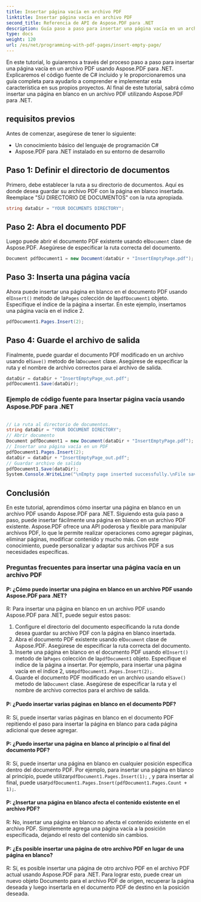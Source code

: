 ```yaml
---
title: Insertar página vacía en archivo PDF
linktitle: Insertar página vacía en archivo PDF
second_title: Referencia de API de Aspose.PDF para .NET
description: Guía paso a paso para insertar una página vacía en un archivo PDF utilizando Aspose.PDF para .NET. Personalice sus archivos PDF con facilidad.
type: docs
weight: 120
url: /es/net/programming-with-pdf-pages/insert-empty-page/
---
```

En este tutorial, lo guiaremos a través del proceso paso a paso para insertar una página vacía en un archivo PDF usando Aspose.PDF para .NET. Explicaremos el código fuente de C# incluido y le proporcionaremos una guía completa para ayudarlo a comprender e implementar esta característica en sus propios proyectos. Al final de este tutorial, sabrá cómo insertar una página en blanco en un archivo PDF utilizando Aspose.PDF para .NET.

## requisitos previos
Antes de comenzar, asegúrese de tener lo siguiente:

- Un conocimiento básico del lenguaje de programación C#
- Aspose.PDF para .NET instalado en su entorno de desarrollo

## Paso 1: Definir el directorio de documentos
Primero, debe establecer la ruta a su directorio de documentos. Aquí es donde desea guardar su archivo PDF con la página en blanco insertada. Reemplace "SU DIRECTORIO DE DOCUMENTOS" con la ruta apropiada.

```csharp
string dataDir = "YOUR DOCUMENTS DIRECTORY";
```

## Paso 2: Abra el documento PDF
 Luego puede abrir el documento PDF existente usando el`Document` clase de Aspose.PDF. Asegúrese de especificar la ruta correcta del documento.

```csharp
Document pdfDocument1 = new Document(dataDir + "InsertEmptyPage.pdf");
```

## Paso 3: Inserta una página vacía
 Ahora puede insertar una página en blanco en el documento PDF usando el`Insert()` metodo de la`Pages` colección de la`pdfDocument1` objeto. Especifique el índice de la página a insertar. En este ejemplo, insertamos una página vacía en el índice 2.

```csharp
pdfDocument1.Pages.Insert(2);
```

## Paso 4: Guarde el archivo de salida
Finalmente, puede guardar el documento PDF modificado en un archivo usando el`Save()` metodo de la`Document` clase. Asegúrese de especificar la ruta y el nombre de archivo correctos para el archivo de salida.

```csharp
dataDir = dataDir + "InsertEmptyPage_out.pdf";
pdfDocument1.Save(dataDir);
```


### Ejemplo de código fuente para Insertar página vacía usando Aspose.PDF para .NET 

```csharp

// La ruta al directorio de documentos.
string dataDir = "YOUR DOCUMENT DIRECTORY";
// Abrir documento
Document pdfDocument1 = new Document(dataDir + "InsertEmptyPage.pdf");
// Insertar una página vacía en un PDF
pdfDocument1.Pages.Insert(2);
dataDir = dataDir + "InsertEmptyPage_out.pdf";
// Guardar archivo de salida
pdfDocument1.Save(dataDir);
System.Console.WriteLine("\nEmpty page inserted successfully.\nFile saved at " + dataDir);

```

## Conclusión
En este tutorial, aprendimos cómo insertar una página en blanco en un archivo PDF usando Aspose.PDF para .NET. Siguiendo esta guía paso a paso, puede insertar fácilmente una página en blanco en un archivo PDF existente. Aspose.PDF ofrece una API poderosa y flexible para manipular archivos PDF, lo que le permite realizar operaciones como agregar páginas, eliminar páginas, modificar contenido y mucho más. Con este conocimiento, puede personalizar y adaptar sus archivos PDF a sus necesidades específicas.

### Preguntas frecuentes para insertar una página vacía en un archivo PDF

#### P: ¿Cómo puedo insertar una página en blanco en un archivo PDF usando Aspose.PDF para .NET?

R: Para insertar una página en blanco en un archivo PDF usando Aspose.PDF para .NET, puede seguir estos pasos:

1. Configure el directorio del documento especificando la ruta donde desea guardar su archivo PDF con la página en blanco insertada.
2.  Abra el documento PDF existente usando el`Document` clase de Aspose.PDF. Asegúrese de especificar la ruta correcta del documento.
3.  Inserte una página en blanco en el documento PDF usando el`Insert()` metodo de la`Pages` colección de la`pdfDocument1` objeto. Especifique el índice de la página a insertar. Por ejemplo, para insertar una página vacía en el índice 2, use`pdfDocument1.Pages.Insert(2);`.
4.  Guarde el documento PDF modificado en un archivo usando el`Save()` metodo de la`Document` clase. Asegúrese de especificar la ruta y el nombre de archivo correctos para el archivo de salida.

#### P: ¿Puedo insertar varias páginas en blanco en el documento PDF?

R: Sí, puede insertar varias páginas en blanco en el documento PDF repitiendo el paso para insertar la página en blanco para cada página adicional que desee agregar.

#### P: ¿Puedo insertar una página en blanco al principio o al final del documento PDF?

 R: Sí, puede insertar una página en blanco en cualquier posición específica dentro del documento PDF. Por ejemplo, para insertar una página en blanco al principio, puede utilizar`pdfDocument1.Pages.Insert(1);` , y para insertar al final, puede usar`pdfDocument1.Pages.Insert(pdfDocument1.Pages.Count + 1);`.

#### P: ¿Insertar una página en blanco afecta el contenido existente en el archivo PDF?

R: No, insertar una página en blanco no afecta el contenido existente en el archivo PDF. Simplemente agrega una página vacía a la posición especificada, dejando el resto del contenido sin cambios.

#### P: ¿Es posible insertar una página de otro archivo PDF en lugar de una página en blanco?

R: Sí, es posible insertar una página de otro archivo PDF en el archivo PDF actual usando Aspose.PDF para .NET. Para lograr esto, puede crear un nuevo objeto Documento para el archivo PDF de origen, recuperar la página deseada y luego insertarla en el documento PDF de destino en la posición deseada.